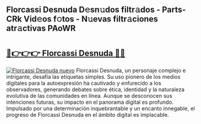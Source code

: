 ## Florcassi Desnuda D𝚎sn𝚞dos filtr𝚊dos - Parts-CRk Vid𝚎os f𝚘tos - N𝚞evas filtr𝚊ciones atr𝚊ctivas PAoWR

# <h2><a href="http://mb2ho0.tromn.icu/?c=Florcassi+Desnuda">🔗👉👉👉 Florcassi Desnuda 🔗🔗</a></h2>

[![Florcassi Desnuda nuevo](https://i.imgur.com/pEAQMta.gif)](http://mb2ho0.tromn.icu/?c=Florcassi+Desnuda)
Florcassi Desnuda, un personaje complejo e intrigante, desafía las etiquetas simples. Su uso pionero de los medios digitales para la autoexpresión ha cautivado y enfurecido a los observadores, generando debates sobre ética, identidad y la naturaleza evolutiva de las comunidades en línea. Aunque se desconocen sus intenciones futuras, su impacto en el panorama digital es profundo. Impulsado por una determinación inquebrantable y un encanto innegable, el progreso de Florcassi Desnuda en el ámbito digital es implacable.
